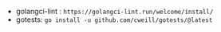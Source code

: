  - golangci-lint : `https://golangci-lint.run/welcome/install/`
 - gotests: `go install -u github.com/cweill/gotests/@latest`